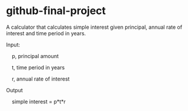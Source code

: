 # github-final-project
A calculator that calculates simple interest given principal, annual rate of interest and time period in years.

Input:

&nbsp;&nbsp;&nbsp;&nbsp;p, principal amount

&nbsp;&nbsp;&nbsp;&nbsp;t, time period in years

&nbsp;&nbsp;&nbsp;&nbsp;r, annual rate of interest
  
Output

&nbsp;&nbsp;&nbsp;&nbsp;simple interest = p\*t\*r</div>
